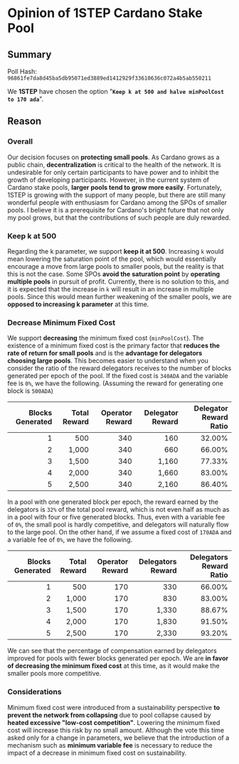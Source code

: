 # Opinion of 1STEP Cardano Stake Pool

## Summary

Poll Hash: `96861fe7da8d45ba5db95071ed3889ed1412929f33610636c072a4b5ab550211`

We **1STEP** have chosen the option "**`Keep k at 500 and halve minPoolCost to 170 ada`**".

## Reason

### Overall

Our decision focuses on **protecting small pools**. As Cardano grows as a public chain, **decentralization** is critical to the health of the network. It is undesirable for only certain participants to have power and to inhibit the growth of developing participants. However, in the current system of Cardano stake pools, **larger pools tend to grow more easily**. Fortunately, 1STEP is growing with the support of many people, but there are still many wonderful people with enthusiasm for Cardano among the SPOs of smaller pools. I believe it is a prerequisite for Cardano's bright future that not only my pool grows, but that the contributions of such people are duly rewarded.

### Keep k at 500

Regarding the k parameter, we support **keep it at 500**. Increasing `k` would mean lowering the saturation point of the pool, which would essentially encourage a move from large pools to smaller pools, but the reality is that this is not the case. Some SPOs **avoid the saturation point** by **operating multiple pools** in pursuit of profit. Currently, there is no solution to this, and it is expected that the increase in `k` will result in an increase in multiple pools. Since this would mean further weakening of the smaller pools, we are **opposed to increasing k parameter** at this time.

### Decrease Minimum Fixed Cost

We support **decreasing** the minimum fixed cost (`minPoolCost`). The existence of a minimum fixed cost is the primary factor that **reduces the rate of return for small pools** and is the **advantage for delegators choosing large pools**. This becomes easier to understand when you consider the ratio of the reward delegators receives to the number of blocks generated per epoch of the pool. If the fixed cost is `340ADA` and the variable fee is `0%`, we have the following. (Assuming the reward for generating one block is `500ADA`)

| Blocks Generated | Total Reward | Operator Reward | Delegator Reward | Delegator Reward Ratio |
|---:|---:|---:|---:|---:|
| 1 | 500 | 340 | 160 | 32.00% |
| 2 | 1,000 | 340 | 660 | 66.00% |
| 3 | 1,500 | 340 | 1,160 | 77.33% |
| 4 | 2,000 | 340 | 1,660 | 83.00% |
| 5 | 2,500 | 340 | 2,160 | 86.40% |

In a pool with one generated block per epoch, the reward earned by the delegators is `32%` of the total pool reward, which is not even half as much as in a pool with four or five generated blocks. Thus, even with a variable fee of `0%`, the small pool is hardly competitive, and delegators will naturally flow to the large pool. On the other hand, if we assume a fixed cost of `170ADA` and a variable fee of `0%`, we have the following.

| Blocks Generated | Total Reward | Operator Reward | Delegators Reward | Delegators Reward Ratio |
|---:|---:|---:|---:|---:|
| 1 | 500 | 170 | 330 | 66.00% |
| 2 | 1,000 | 170 | 830 | 83.00% |
| 3 | 1,500 | 170 | 1,330 | 88.67% |
| 4 | 2,000 | 170 | 1,830 | 91.50% |
| 5 | 2,500 | 170 | 2,330 | 93.20% |

We can see that the percentage of compensation earned by delegators improved for pools with fewer blocks generated per epoch. We are **in favor of decreasing the minimum fixed cost** at this time, as it would make the smaller pools more competitive.

### Considerations

Minimum fixed cost were introduced from a sustainability perspective **to prevent the network from collapsing** due to pool collapse caused by **heated excessive "low-cost competition"**. Lowering the minimum fixed cost will increase this risk by no small amount. Although the vote this time asked only for a change in parameters, we believe that the introduction of a mechanism such as **minimum variable fee** is necessary to reduce the impact of a decrease in minimum fixed cost on sustainability.
